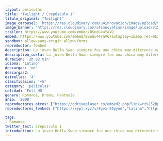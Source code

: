 ```yaml
---
layout: peliculas
title: "Twilight / Crepúsculo 1"
titulo_original: "Twilight"
image_carousel: 'https://res.cloudinary.com/u4innovation/image/upload/v1565064909/crespuesculo1-min_cremga.jpg'
image_banner: 'https://res.cloudinary.com/u4innovation/image/upload/v1565064914/crepusculo-1-min_outol1.jpg'
trailer: https://www.youtube.com/embed/BSedu44YaVQ
embed: https://www.youtube.com/embed/BSedu44YaVQ?autoplay=1&amp;rel=0&amp;hd=1&border=0&wmode=opaque&enablejsapi=1&modestbranding=1&controls=1&showinfo=0
sandbox: allow-same-origin allow-forms
reproductor: fembed
description: La joven Bella Swan siempre fue una chica muy diferente ya en sus años de niña en Phoenix. Cuando su madre se volvió a casar, la mandó a vivir con su padre, a la pequeña y lluviosa ciudad de Forks, Washington, una población sin ningún aliciente para Bella. Pero entonces conoce en el instituo al misterioso y atractivo Edward Cullen, un joven distinto a los demás que esconde un secreto...
description_corta: La joven Bella Swan siempre fue una chica muy diferente ya en sus años de niña en Phoenix. Cuando su madre se volvió a casar, la mandó a vivir con su padre, a la pequeña y lluviosa ciudad de Forks, Washington, una población sin ningún aliciente para Bella. Pero...
duracion: '2h 02 min'
idioma: 'Latino'
descargas: 'no'
descargas2:
estrellas: '4'
clasificacion: '+5'
category: 'peliculas'
calidad: 'Full HD'
genero: Romance, Drama, Fantasía
anio: '2008'
reproductores_otros: ["https://gdriveplayer.co/embed2.php?link=rz%252Bpdi2fjeMGbBlSlyKLZg0ZnDj8hb%252FRCtWn%252BfVa56OlBrFSDmAKt5QWeFNvrw7eZf4M50sSTuC7qh1%252BWSyQAQt3E%252FAsHCZUqNA%252FpB8LsRw7vvD7zDUZxM8H%252BT08ydQC5x1vZh%252BiDH4cheq3833vYPHjuaW2YCbB8O9QhzYPTeQvSQtqmr7yiJVEaVQPsYJrSL4MQ0bxBdJxncP19%252Bo7Q3zTlsxRM6OybL9n1UZ%252FP5vlJFeVRU5wia5Iqn650aYEk%253D","Latino","https://movcloud.net/embed/iq-34m5AC7u3","Latino","https://granpelis.tv/jwplayer/?source=https%3A%2F%2Fstorage.googleapis.com%2Fcobalt-alliance-232913.appspot.com%2F6060558%2FYWV0cnhzd1BlNk41WkhWZ0Z6UlAwUT09.mp4&id=437&type=mp4","Latino"]
reproductores_fembed: ["https://sypl.xyz/v/8gvzr50pyod","Latino","https://feurl.com/v/dworwgg0pvg","Latino","https://feurl.com/v/8godk4ypp9y","Latino"]

tags:
- Romance
twitter_text: Crepusculo 1
introduction: La joven Bella Swan siempre fue una chica muy diferente ya en sus años de niña en Phoenix. Cuando su madre se volvió a casar, la mandó a vivir con su padre, a la pequeña y lluviosa ciudad de Forks, Washington, una población sin ningún aliciente para Bella. Pero...
---
```



 







